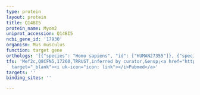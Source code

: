 ```yaml
---
type: protein
layout: protein
title: Q14BI5
protein_name: Myom2
uniprot_accession: Q14BI5
ncbi_gene_id: '17930'
organism: Mus musculus
function: target gene
orthologs: '[{"species": "Homo sapiens", "id": ["HUMAN27355"]}, {"species": "Rattus norvegicus", "id": ["G3V7K1"]}]'
tfs: 'Mef2c,Q8CFN5,17260,TRRUST,inferred by curator,&ensp;<a href="https://www.ncbi.nlm.nih.gov/pubmed/?term=17875930%5Buid%5D+OR+29087512%5Buid%5D"
  target="_blank"><i uk-icon="icon: link"></i>Pubmed</a>'
targets: ''
binding_sites: ''

---
```

